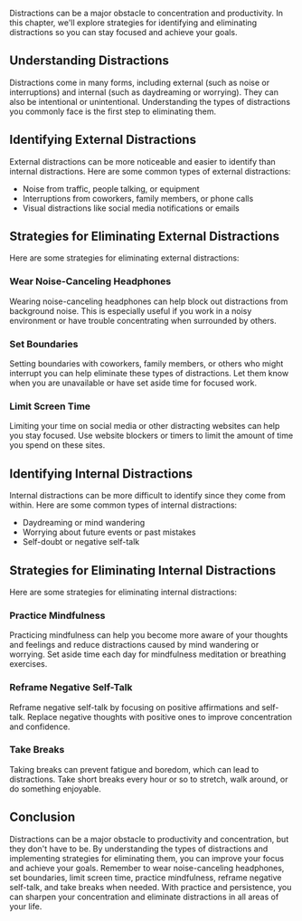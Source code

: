 
Distractions can be a major obstacle to concentration and productivity. In this chapter, we'll explore strategies for identifying and eliminating distractions so you can stay focused and achieve your goals.

Understanding Distractions
--------------------------

Distractions come in many forms, including external (such as noise or interruptions) and internal (such as daydreaming or worrying). They can also be intentional or unintentional. Understanding the types of distractions you commonly face is the first step to eliminating them.

Identifying External Distractions
---------------------------------

External distractions can be more noticeable and easier to identify than internal distractions. Here are some common types of external distractions:

* Noise from traffic, people talking, or equipment
* Interruptions from coworkers, family members, or phone calls
* Visual distractions like social media notifications or emails

Strategies for Eliminating External Distractions
------------------------------------------------

Here are some strategies for eliminating external distractions:

### Wear Noise-Canceling Headphones

Wearing noise-canceling headphones can help block out distractions from background noise. This is especially useful if you work in a noisy environment or have trouble concentrating when surrounded by others.

### Set Boundaries

Setting boundaries with coworkers, family members, or others who might interrupt you can help eliminate these types of distractions. Let them know when you are unavailable or have set aside time for focused work.

### Limit Screen Time

Limiting your time on social media or other distracting websites can help you stay focused. Use website blockers or timers to limit the amount of time you spend on these sites.

Identifying Internal Distractions
---------------------------------

Internal distractions can be more difficult to identify since they come from within. Here are some common types of internal distractions:

* Daydreaming or mind wandering
* Worrying about future events or past mistakes
* Self-doubt or negative self-talk

Strategies for Eliminating Internal Distractions
------------------------------------------------

Here are some strategies for eliminating internal distractions:

### Practice Mindfulness

Practicing mindfulness can help you become more aware of your thoughts and feelings and reduce distractions caused by mind wandering or worrying. Set aside time each day for mindfulness meditation or breathing exercises.

### Reframe Negative Self-Talk

Reframe negative self-talk by focusing on positive affirmations and self-talk. Replace negative thoughts with positive ones to improve concentration and confidence.

### Take Breaks

Taking breaks can prevent fatigue and boredom, which can lead to distractions. Take short breaks every hour or so to stretch, walk around, or do something enjoyable.

Conclusion
----------

Distractions can be a major obstacle to productivity and concentration, but they don't have to be. By understanding the types of distractions and implementing strategies for eliminating them, you can improve your focus and achieve your goals. Remember to wear noise-canceling headphones, set boundaries, limit screen time, practice mindfulness, reframe negative self-talk, and take breaks when needed. With practice and persistence, you can sharpen your concentration and eliminate distractions in all areas of your life.
